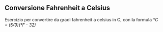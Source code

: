 ## Conversione Fahrenheit a Celsius
Esercizio per convertire da gradi fahrenheit a celsius in C, con la formula _°C = (5/9)(°F - 32)_
